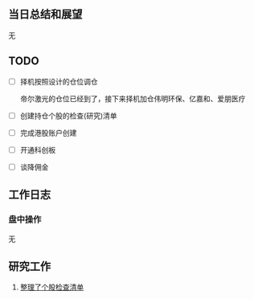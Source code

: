 ## 当日总结和展望

无

## TODO

- [ ] 择机按照设计的仓位调仓

  帝尔激光的仓位已经到了，接下来择机加仓伟明环保、亿嘉和、爱朋医疗

- [ ] 创建持仓个股的检查(研究)清单

- [ ] 完成港股账户创建

- [ ] 开通科创板

- [ ] 谈降佣金

## 工作日志

### 盘中操作

无

## 研究工作

1. [整理了个股检查清单](/{{config.base_url}}/投资框架/成长价值投资一号/个股检查清单/)

